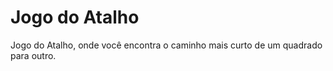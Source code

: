 # Jogo do Atalho

Jogo do Atalho, onde você encontra o caminho mais curto de um quadrado para outro.
